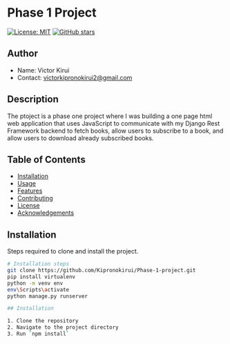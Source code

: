 # Phase 1 Project

[![License: MIT](https://img.shields.io/badge/License-MIT-yellow.svg)](https://opensource.org/licenses/MIT)
[![GitHub stars](https://img.shields.io/github/stars/yourusername/yourproject.svg)](https://github.com/yourusername/yourproject/stargazers)

## Author

- Name: Victor Kirui
- Contact: victorkipronokirui2@gmail.com

## Description

The ptoject is a phase one project where I was building a one page html web application that uses JavaScript to communicate with my Django Rest Framework backend to fetch books, allow users to subscribe to a book, and allow users to download already subscribed books.

## Table of Contents

- [Installation](#installation)
- [Usage](#usage)
- [Features](#features)
- [Contributing](#contributing)
- [License](#license)
- [Acknowledgements](#acknowledgements)

## Installation

Steps required to clone and install the project.

```bash
# Installation steps
git clone https://github.com/Kipronokirui/Phase-1-project.git
pip install virtualenv 
python -m venv env
env\Scripts\activate
python manage.py runserver

## Installation

1. Clone the repository
2. Navigate to the project directory
3. Run `npm install`